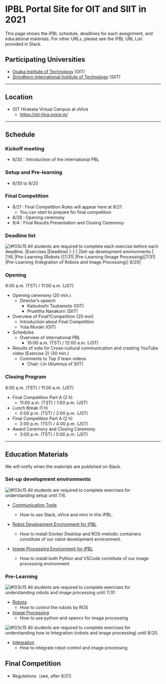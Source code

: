 #  IPBL Portal Site for OIT and SIIT in 2021

This page shows the iPBL schedule, deadlines for each assignment, and educational materials. For other URLs, please see the iPBL URL List provided in Slack.
<!-- SETUPが7/6まで，ロボと画像処理の事前課題が8/1まで，統合課題が8/20まで（メモ書きです消します）-->
## Participating Universities
- [Osaka Institute of Technology](http://www.oit.ac.jp/english/index.html) (OIT)
- [Sirindhorn International Institute of Technology](https://www.siit.tu.ac.th/) (SIIT)
---
## Location
 - OIT Hirakata Virtual Campus at oVice 
   - https://oit-hira.ovice.in/ 
---
## Schedule

### Kickoff meeting 
* 6/30 : Introduction of the international PBL

### Setup and Pre-learning
*  6/30 to  8/20
### Final Competition 
  * 8/21 : Final Competition Rules will appear here at 8/21. 
    * You can start to prepare for final competition
  * 8/28 : Opening ceremony
  * 9/4  : Final Results Presentation and Closing Ceremony:
### Deadline list
![#f03c15](https://via.placeholder.com/15/f03c15/000000?text=+) 
All students are required to complete each exercise before each deadline.
|Exercises |Deadline|
|-|-|
|Set-up development environments | 7/6|
|Pre-Learning (Robots )|7/31|
|Pre-Learning (Image Processing)|7/31|
|Pre-Learning (Integration of Robots and Image Processing)| 8/20|
### Opening
9:00 a.m. (TST) / 11:00 a.m. (JST) 
- Opening ceremony (20 min.) 
  - Director’s speech 
    - Katsutoshi Tsukamoto (OIT) 
    - Pruettha Nanakorn (SIIT) 
- Overview of Final?Competition (20 min) 
   - Introduction about Final Competition 
    - Yuta Muraki (OIT) 
- Schedules 
  - Overview of international PBL 
    - 10:00 a.m. (TST) / 12:00 a.m. (JST) 
- Results of vote for Cross-cultural communication and creating YouTube video (Exercise 2) (30 min.) 
  - Comments to Top 3 team videos 
    - Chair: Lin (Alumnus of SIIT) 
### Closing Program
9:00 a.m. (TST) / 11:00 a.m. (JST) 
- Final Competition Part A (2 h) 
  - 11:00 a.m. (TST) / 1:00 p.m. (JST) 
- Lunch Break (1 h) 
   - 0:00 p.m. (TST) / 2:00 p.m. (JST) 
- Final Competition Part A (2 h) 
   - 2:00 p.m. (TST) / 4:00 p.m. (JST) 
- Award Ceremony and Closing Ceremony 
   - 3:00 p.m. (TST) / 5:00 p.m. (JST) 
---
## Education Materials
We will notify when the materials are published on Slack.
### Set-up development environments
![#f03c15](https://via.placeholder.com/15/f03c15/000000?text=+) 
All students are required to complete exercises  for understanding setup until 7/6.

- [Communication Tools](https://github.com/oit-ipbl/portal/blob/main/setup/commtools.md)
  - How to use Slack, oVice and miro in this iPBL.
- [Robot Development Environment for iPBL](https://github.com/oit-ipbl/portal/blob/main/setup/dockerros.md)
  - How to install Docker Desktop and ROS-melodic containers constitute of our robot development environment.

- [Image Processing Environment for iPBL](https://github.com/oit-ipbl/portal/blob/main/setup/python%2Bvscode.md)
   - How to install both Python and VSCode constitute of our image processing environment.

### Pre-Learning
![#f03c15](https://via.placeholder.com/15/f03c15/000000?text=+) 
All students are required to complete exercises  for understanding robots and image processing  until 7/31.
- [Robots](https://github.com/oit-ipbl/robots)
  - How to control the robots by ROS
- [Image Processing](https://github.com/oit-ipbl/image_processing)
  - How to use python and opencv for image processing

![#f03c15](https://via.placeholder.com/15/f03c15/000000?text=+)
All students are required to complete exercises  for understanding how to Integration (robots and image processing) until 8/20.
- [Integration](https://github.com/oit-ipbl/Integration)
  - How to integrate robot control and image processing
## Final Competition
- Regulations（see, after 8/21）
